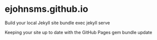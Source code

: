 # ejohnsms.github.io

Build your local Jekyll site
bundle exec jekyll serve

Keeping your site up to date with the GitHub Pages gem
bundle update
